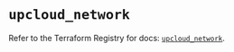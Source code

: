 # `upcloud_network`

Refer to the Terraform Registry for docs: [`upcloud_network`](https://registry.terraform.io/providers/upcloudltd/upcloud/5.13.0/docs/resources/network).
